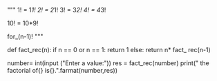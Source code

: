 """
1! = 1*1!
2! = 2*1!
3! = 3*2!
4! = 4*3!

10! = 10*9!

for_(n-1)!
"""


def fact_rec(n):
    if n == 0 or n == 1:
       return 1
    else:
      return n* fact_ rec(n-1)


number= int(input ("Enter a value:"))
res = fact_rec(number)
print(" the factorial of{} is{}.".farmat(number,res))
